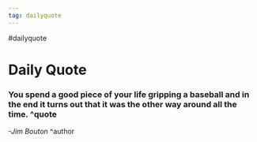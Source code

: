 ```yaml
---
tag: dailyquote
---
```


#dailyquote

# Daily Quote

### You spend a good piece of your life gripping a baseball and in the end it turns out that it was the other way around all the time. ^quote
*-Jim Bouton* ^author

